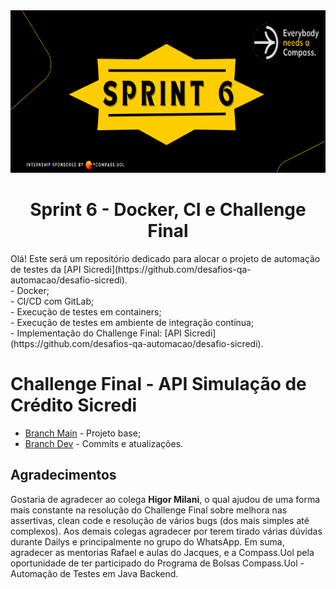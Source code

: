 <div align="center">
    <img src="Img/sprintbanner6.png" width="700px" height="260px">
    <h1> Sprint 6 - Docker, CI e Challenge Final
 </h1>
</div>
Olá! Este será um repositório dedicado para alocar o projeto de automação de testes da [API Sicredi](https://github.com/desafios-qa-automacao/desafio-sicredi). <br>
- Docker; <br>
- CI/CD com GitLab; <br>
- Execução de testes em containers;<br>
- Execução de testes em ambiente de integração contínua; <br>
- Implementação do Challenge Final: [API Sicredi](https://github.com/desafios-qa-automacao/desafio-sicredi).<br>

# Challenge Final - API Simulação de Crédito Sicredi
- [Branch Main](https://gitlab.com/guilhermesm/compass-challenge-final) - Projeto base; <br>
- [Branch Dev](https://gitlab.com/guilhermesm/compass-challenge-final/-/tree/dev?ref_type=heads) - Commits e atualizações.

##  Agradecimentos
Gostaria de agradecer ao colega **Higor Milani**, o qual ajudou de uma forma mais constante na resolução do Challenge Final sobre melhora nas assertivas, clean code e resolução de vários bugs (dos mais simples até complexos). Aos demais colegas agradecer por terem tirado várias dúvidas durante Dailys e principalmente no grupo do WhatsApp.  Em suma, agradecer as mentorias Rafael e aulas do Jacques, e a Compass.Uol pela oportunidade de ter participado do Programa de Bolsas Compass.Uol - Automação de Testes em Java Backend.
